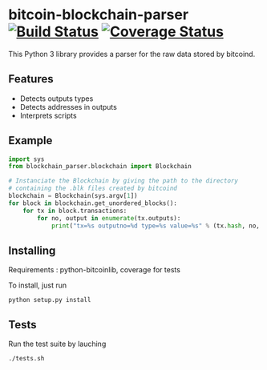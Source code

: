 # bitcoin-blockchain-parser [![Build Status](https://travis-ci.org/alecalve/python-bitcoin-blockchain-parser.svg?branch=master)](https://travis-ci.org/alecalve/python-bitcoin-blockchain-parser) [![Coverage Status](https://coveralls.io/repos/alecalve/python-bitcoin-blockchain-parser/badge.svg?branch=master&service=github)](https://coveralls.io/github/alecalve/python-bitcoin-blockchain-parser?branch=master)
This Python 3 library provides a parser for the raw data stored by bitcoind. 

## Features
- Detects outputs types
- Detects addresses in outputs
- Interprets scripts

## Example

```python
import sys
from blockchain_parser.blockchain import Blockchain

# Instanciate the Blockchain by giving the path to the directory 
# containing the .blk files created by bitcoind
blockchain = Blockchain(sys.argv[1])
for block in blockchain.get_unordered_blocks():
    for tx in block.transactions:
        for no, output in enumerate(tx.outputs):
            print("tx=%s outputno=%d type=%s value=%s" % (tx.hash, no, output.type, output.value))
```

## Installing

Requirements : python-bitcoinlib, coverage for tests

To install, just run
```
python setup.py install
```

## Tests

Run the test suite by lauching
```
./tests.sh
```



